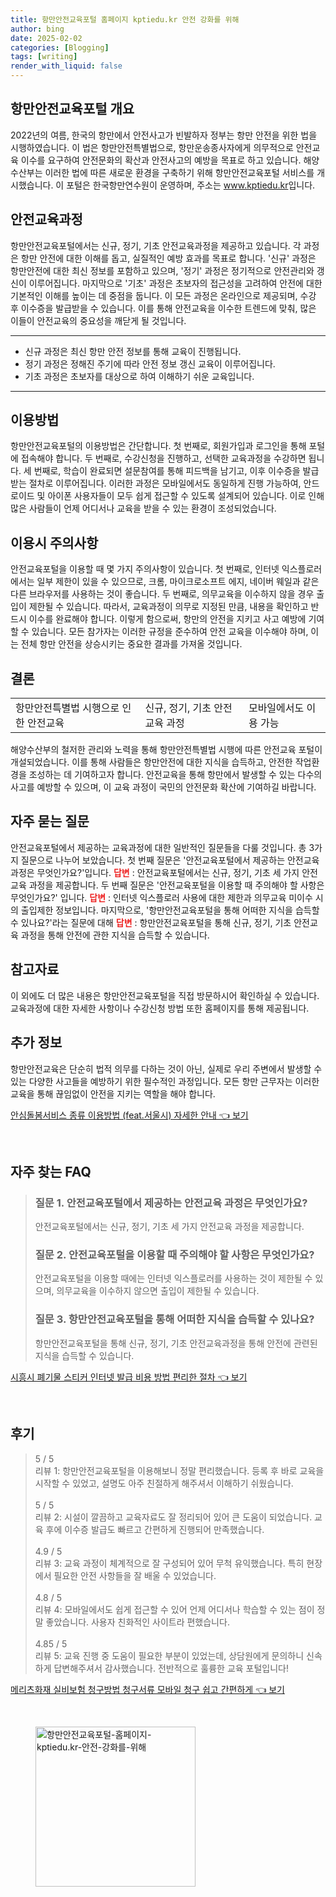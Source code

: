 ```yaml
---
title: 항만안전교육포털 홈페이지 kptiedu.kr 안전 강화를 위해
author: bing
date: 2025-02-02
categories: [Blogging]
tags: [writing]
render_with_liquid: false
---
```



<h2 id='항만안전교육포털 개요'>항만안전교육포털 개요</h2>

<p>2022년의 여름, 한국의 항만에서 안전사고가 빈발하자 정부는 항만 안전을 위한 법을 시행하였습니다. 이 법은 항만안전특별법으로, 항만운송종사자에게 의무적으로 안전교육 이수를 요구하여 안전문화의 확산과 안전사고의 예방을 목표로 하고 있습니다. 해양수산부는 이러한 법에 따른 새로운 환경을 구축하기 위해 항만안전교육포털 서비스를 개시했습니다. 이 포털은 한국항만연수원이 운영하며, 주소는 <a href="https://www.kptiedu.kr">www.kptiedu.kr</a>입니다.</p>

<h2 id='안전교육과정'>안전교육과정</h2>

<p>항만안전교육포털에서는 신규, 정기, 기초 안전교육과정을 제공하고 있습니다. 각 과정은 항만 안전에 대한 이해를 돕고, 실질적인 예방 효과를 목표로 합니다. '신규' 과정은 항만안전에 대한 최신 정보를 포함하고 있으며, '정기' 과정은 정기적으로 안전관리와 갱신이 이루어집니다. 마지막으로 '기초' 과정은 초보자의 접근성을 고려하여 안전에 대한 기본적인 이해를 높이는 데 중점을 둡니다. 이 모든 과정은 온라인으로 제공되며, 수강 후 이수증을 발급받을 수 있습니다. 이를 통해 안전교육을 이수한 트렌드에 맞춰, 많은 이들이 안전교육의 중요성을 깨닫게 될 것입니다.</p>

<hr />

<ul>
    <li>신규 과정은 최신 항만 안전 정보를 통해 교육이 진행됩니다.</li>
    <li>정기 과정은 정해진 주기에 따라 안전 정보 갱신 교육이 이루어집니다.</li>
    <li>기초 과정은 초보자를 대상으로 하여 이해하기 쉬운 교육입니다.</li>
</ul>

<hr />

<h2 id='이용방법'>이용방법</h2>

<p>항만안전교육포털의 이용방법은 간단합니다. 첫 번째로, 회원가입과 로그인을 통해 포털에 접속해야 합니다. 두 번째로, 수강신청을 진행하고, 선택한 교육과정을 수강하면 됩니다. 세 번째로, 학습이 완료되면 설문참여를 통해 피드백을 남기고, 이후 이수증을 발급받는 절차로 이루어집니다. 이러한 과정은 모바일에서도 동일하게 진행 가능하여, 안드로이드 및 아이폰 사용자들이 모두 쉽게 접근할 수 있도록 설계되어 있습니다. 이로 인해 많은 사람들이 언제 어디서나 교육을 받을 수 있는 환경이 조성되었습니다.</p>

<h2 id='이용시 주의사항'>이용시 주의사항</h2>

<p>안전교육포털을 이용할 때 몇 가지 주의사항이 있습니다. 첫 번째로, 인터넷 익스플로러에서는 일부 제한이 있을 수 있으므로, 크롬, 마이크로소프트 에지, 네이버 웨일과 같은 다른 브라우저를 사용하는 것이 좋습니다. 두 번째로, 의무교육을 이수하지 않을 경우 출입이 제한될 수 있습니다. 따라서, 교육과정이 의무로 지정된 만큼, 내용을 확인하고 반드시 이수를 완료해야 합니다. 이렇게 함으로써, 항만의 안전을 지키고 사고 예방에 기여할 수 있습니다. 모든 참가자는 이러한 규정을 준수하여 안전 교육을 이수해야 하며, 이는 전체 항만 안전을 상승시키는 중요한 결과를 가져올 것입니다.</p>

<h2 id='결론'>결론</h2>

<table>
    <tr>
        <td>항만안전특별법 시행으로 인한 안전교육</td>
        <td>신규, 정기, 기초 안전교육 과정</td>
        <td>모바일에서도 이용 가능</td>
    </tr>
</table>

<p>해양수산부의 철저한 관리와 노력을 통해 항만안전특별법 시행에 따른 안전교육 포털이 개설되었습니다. 이를 통해 사람들은 항만안전에 대한 지식을 습득하고, 안전한 작업환경을 조성하는 데 기여하고자 합니다. 안전교육을 통해 항만에서 발생할 수 있는 다수의 사고를 예방할 수 있으며, 이 교육 과정이 국민의 안전문화 확산에 기여하길 바랍니다.</p>

<h2 id='자주 묻는 질문'>자주 묻는 질문</h2>

<p>안전교육포털에서 제공하는 교육과정에 대한 일반적인 질문들을 다룰 것입니다. 총 3가지 질문으로 나누어 보았습니다. 첫 번째 질문은 '안전교육포털에서 제공하는 안전교육 과정은 무엇인가요?'입니다. <b><span style="color: #ee2323;">답변</span></b> : 안전교육포털에서는 신규, 정기, 기초 세 가지 안전교육 과정을 제공합니다. 두 번째 질문은 '안전교육포털을 이용할 때 주의해야 할 사항은 무엇인가요?' 입니다. <b><span style="color: #ee2323;">답변</span></b> : 인터넷 익스플로러 사용에 대한 제한과 의무교육 미이수 시의 출입제한 정보입니다. 마지막으로, '항만안전교육포털을 통해 어떠한 지식을 습득할 수 있나요?'라는 질문에 대해 <b><span style="color: #ee2323;">답변</span></b> : 항만안전교육포털을 통해 신규, 정기, 기초 안전교육 과정을 통해 안전에 관한 지식을 습득할 수 있습니다.</p>

<h2 id='참고자료'>참고자료</h2>

<p>이 외에도 더 많은 내용은 항만안전교육포털을 직접 방문하시어 확인하실 수 있습니다. 교육과정에 대한 자세한 사항이나 수강신청 방법 또한 홈페이지를 통해 제공됩니다.</p>

<h2 id='추가 정보'>추가 정보</h2>

<p>항만안전교육은 단순히 법적 의무를 다하는 것이 아닌, 실제로 우리 주변에서 발생할 수 있는 다양한 사고들을 예방하기 위한 필수적인 과정입니다. 모든 항만 근무자는 이러한 교육을 통해 끊임없이 안전을 지키는 역할을 해야 합니다.</p>


<p><a class="click-button" title="안심돌봄서비스 종류 이용방법 (feat.서울시) 자세한 안내" href="https://yellowplanner.github.io/posts/%EC%95%88%EC%8B%AC%EB%8F%8C%EB%B4%84%EC%84%9C%EB%B9%84%EC%8A%A4-%EC%A2%85%EB%A5%98-%EC%9D%B4%EC%9A%A9%EB%B0%A9%EB%B2%95-(feat.%EC%84%9C%EC%9A%B8%EC%8B%9C)-%EC%9E%90%EC%84%B8%ED%95%9C-%EC%95%88%EB%82%B4/" rel="dofollow">안심돌봄서비스 종류 이용방법 (feat.서울시) 자세한 안내 👈 보기</a></p><br>
<h2 id='자주_찾는_FAQ'>자주 찾는 FAQ</h2>
<div itemscope="" itemtype="https://schema.org/FAQPage"> 
<blockquote> 
<div itemscope="" itemprop="mainEntity" itemtype="https://schema.org/Question"> 
<h3 itemprop="name">질문 1. 안전교육포털에서 제공하는 안전교육 과정은 무엇인가요?</h3> 
<div itemscope="" itemprop="acceptedAnswer" itemtype="https://schema.org/Answer"> 
<span itemprop="text"> 
<p>안전교육포털에서는 신규, 정기, 기초 세 가지 안전교육 과정을 제공합니다.</p> 
</span> 
</div> 
</div> 
<div itemscope="" itemprop="mainEntity" itemtype="https://schema.org/Question"> 
<h3 itemprop="name">질문 2. 안전교육포털을 이용할 때 주의해야 할 사항은 무엇인가요?</h3> 
<div itemscope="" itemprop="acceptedAnswer" itemtype="https://schema.org/Answer"> 
<span itemprop="text"> 
<p>안전교육포털을 이용할 때에는 인터넷 익스플로러를 사용하는 것이 제한될 수 있으며, 의무교육을 이수하지 않으면 출입이 제한될 수 있습니다.</p> 
</span> 
</div> 
</div> 
<div itemscope="" itemprop="mainEntity" itemtype="https://schema.org/Question"> 
<h3 itemprop="name">질문 3. 항만안전교육포털을 통해 어떠한 지식을 습득할 수 있나요?</h3> 
<div itemscope="" itemprop="acceptedAnswer" itemtype="https://schema.org/Answer"> 
<span itemprop="text"> 
<p>항만안전교육포털을 통해 신규, 정기, 기초 안전교육과정을 통해 안전에 관련된 지식을 습득할 수 있습니다.</p> 
</span> 
</div> 
</div> 
</blockquote> 
</div>
<p><a class="click-button" title="시흥시 폐기물 스티커 인터넷 발급 비용 방법 편리한 절차" href="https://yellowplanner.github.io/posts/%EC%8B%9C%ED%9D%A5%EC%8B%9C-%ED%8F%90%EA%B8%B0%EB%AC%BC-%EC%8A%A4%ED%8B%B0%EC%BB%A4-%EC%9D%B8%ED%84%B0%EB%84%B7-%EB%B0%9C%EA%B8%89-%EB%B9%84%EC%9A%A9-%EB%B0%A9%EB%B2%95-%ED%8E%B8%EB%A6%AC%ED%95%9C-%EC%A0%88%EC%B0%A8/" rel="dofollow">시흥시 폐기물 스티커 인터넷 발급 비용 방법 편리한 절차 👈 보기</a></p><br>
<h2 id='후기'>후기</h2>
<div itemscope itemtype="https://schema.org/Product">
  <blockquote>
  <div itemprop="review" itemscope itemtype="https://schema.org/Review">
      <div itemprop="reviewRating" itemscope itemtype="https://schema.org/Rating"> <span itemprop="ratingValue">5</span> / <span itemprop="bestRating">5</span> </div>
      <span itemprop="reviewBody">리뷰 1: 항만안전교육포털을 이용해보니 정말 편리했습니다. 등록 후 바로 교육을 시작할 수 있었고, 설명도 아주 친절하게 해주셔서 이해하기 쉬웠습니다.</span>
  </div>
  <br>
  <div itemprop="review" itemscope itemtype="https://schema.org/Review">
      <div itemprop="reviewRating" itemscope itemtype="https://schema.org/Rating"> <span itemprop="ratingValue">5</span> / <span itemprop="bestRating">5</span> </div>
      <span itemprop="reviewBody">리뷰 2: 시설이 깔끔하고 교육자료도 잘 정리되어 있어 큰 도움이 되었습니다. 교육 후에 이수증 발급도 빠르고 간편하게 진행되어 만족했습니다.</span>
  </div>
  <br>
  <div itemprop="review" itemscope itemtype="https://schema.org/Review">
      <div itemprop="reviewRating" itemscope itemtype="https://schema.org/Rating"> <span itemprop="ratingValue">4.9</span> / <span itemprop="bestRating">5</span> </div>
      <span itemprop="reviewBody">리뷰 3: 교육 과정이 체계적으로 잘 구성되어 있어 무척 유익했습니다. 특히 현장에서 필요한 안전 사항들을 잘 배울 수 있었습니다.</span>
  </div>
  <br>
  <div itemprop="review" itemscope itemtype="https://schema.org/Review">
      <div itemprop="reviewRating" itemscope itemtype="https://schema.org/Rating"> <span itemprop="ratingValue">4.8</span> / <span itemprop="bestRating">5</span> </div>
      <span itemprop="reviewBody">리뷰 4: 모바일에서도 쉽게 접근할 수 있어 언제 어디서나 학습할 수 있는 점이 정말 좋았습니다. 사용자 친화적인 사이트라 편했습니다.</span>
  </div>
  <br>
  <div itemprop="review" itemscope itemtype="https://schema.org/Review">
      <div itemprop="reviewRating" itemscope itemtype="https://schema.org/Rating"> <span itemprop="ratingValue">4.85</span> / <span itemprop="bestRating">5</span> </div>
      <span itemprop="reviewBody">리뷰 5: 교육 진행 중 도움이 필요한 부분이 있었는데, 상담원에게 문의하니 신속하게 답변해주셔서 감사했습니다. 전반적으로 훌륭한 교육 포털입니다!</span>
  </div>
  </blockquote>
</div>
<p><a class="click-button" title="메리츠화재 실비보험 청구방법 청구서류 모바일 청구 쉽고 간편하게" href="https://yellowplanner.github.io/posts/%EB%A9%94%EB%A6%AC%EC%B8%A0%ED%99%94%EC%9E%AC-%EC%8B%A4%EB%B9%84%EB%B3%B4%ED%97%98-%EC%B2%AD%EA%B5%AC%EB%B0%A9%EB%B2%95-%EC%B2%AD%EA%B5%AC%EC%84%9C%EB%A5%98-%EB%AA%A8%EB%B0%94%EC%9D%BC-%EC%B2%AD%EA%B5%AC-%EC%89%BD%EA%B3%A0-%EA%B0%84%ED%8E%B8%ED%95%98%EA%B2%8C/" rel="dofollow">메리츠화재 실비보험 청구방법 청구서류 모바일 청구 쉽고 간편하게 👈 보기</a></p><br>
<figure class="image"><img src="https://yellowplanner.github.io/assets/img/thumbnail/항만안전교육포털-홈페이지-kptiedu.kr-안전-강화를-위해.webp" alt="항만안전교육포털-홈페이지-kptiedu.kr-안전-강화를-위해" width="256" height="256"></figure>